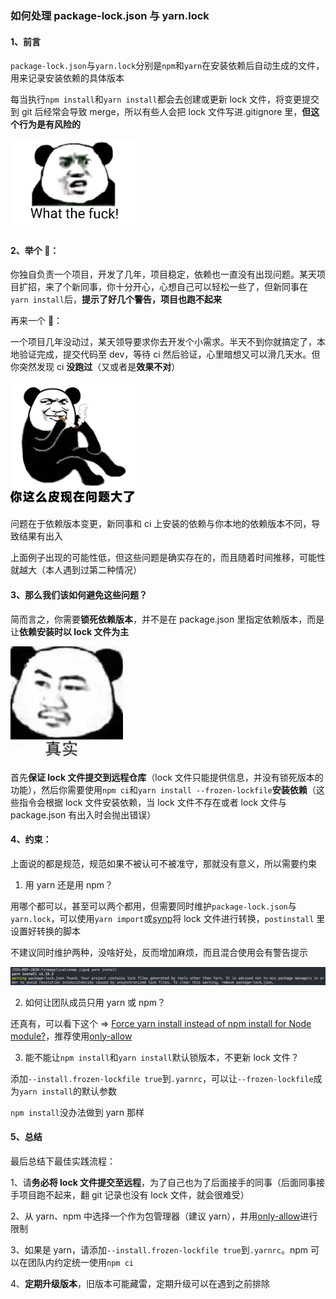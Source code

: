 ### 如何处理 package-lock.json 与 yarn.lock

#### 1、前言

`package-lock.json`与`yarn.lock`分别是`npm`和`yarn`在安装依赖后自动生成的文件，用来记录安装依赖的具体版本

每当执行`npm install`和`yarn install`都会去创建或更新 lock 文件，将变更提交到 git 后经常会导致 merge，所以有些人会把 lock 文件写进.gitignore 里，**但这个行为是有风险的**

<img src="../images/stickers/1.jpg" width="200" />

#### 2、举个 🌰：

你独自负责一个项目，开发了几年，项目稳定，依赖也一直没有出现问题。某天项目扩招，来了个新同事，你十分开心，心想自己可以轻松一些了，但新同事在`yarn install`后，**提示了好几个警告，项目也跑不起来**

再来一个 🌰：

一个项目几年没动过，某天领导要求你去开发个小需求。半天不到你就搞定了，本地验证完成，提交代码至 dev，等待 ci 然后验证，心里暗想又可以滑几天水。但你突然发现 ci **没跑过**（又或者是**效果不对**）

<img src="../images/stickers/6.png" width="200" />

问题在于依赖版本变更，新同事和 ci 上安装的依赖与你本地的依赖版本不同，导致结果有出入

上面例子出现的可能性低，但这些问题是确实存在的，而且随着时间推移，可能性就越大（本人遇到过第二种情况）

#### 3、那么我们该如何避免这些问题？

简而言之，你需要**锁死依赖版本**，并不是在 package.json 里指定依赖版本，而是让**依赖安装时以 lock 文件为主**

<img src="../images/stickers/13.jpg" width="180" />

首先**保证 lock 文件提交到远程仓库**（lock 文件只能提供信息，并没有锁死版本的功能），然后你需要使用`npm ci`和`yarn install --frozen-lockfile`**安装依赖**（这些指令会根据 lock 文件安装依赖，当 lock 文件不存在或者 lock 文件与 package.json 有出入时会抛出错误）

#### 4、约束：

上面说的都是规范，规范如果不被认可不被准守，那就没有意义，所以需要约束

1. 用 yarn 还是用 npm？

用哪个都可以，甚至可以两个都用，但需要同时维护`package-lock.json`与`yarn.lock`，可以使用`yarn import`或[synp](https://github.com/imsnif/synp)将 lock 文件进行转换，`postinstall` 里设置好转换的脚本

不建议同时维护两种，没啥好处，反而增加麻烦，而且混合使用会有警告提示

<img src="../images/screenshots/41.png" width="800" />

2. 如何让团队成员只用 yarn 或 npm？

还真有，可以看下这个 => [Force yarn install instead of npm install for Node module?](https://stackoverflow.com/questions/41076172/force-yarn-install-instead-of-npm-install-for-node-module)，推荐使用[only-allow](https://github.com/pnpm/only-allow)

3. 能不能让`npm install`和`yarn install`默认锁版本，不更新 lock 文件？

添加`--install.frozen-lockfile true`到`.yarnrc`，可以让`--frozen-lockfile`成为`yarn install`的默认参数

`npm install`没办法做到 yarn 那样

#### 5、总结

最后总结下最佳实践流程：

1、请**务必将 lock 文件提交至远程**，为了自己也为了后面接手的同事（后面同事接手项目跑不起来，翻 git 记录也没有 lock 文件，就会很难受）

2、从 yarn、npm 中选择一个作为包管理器（建议 yarn），并用[only-allow](https://github.com/pnpm/only-allow)进行限制

3、如果是 yarn，请添加`--install.frozen-lockfile true`到`.yarnrc`。npm 可以在团队内约定统一使用`npm ci`

4、**定期升级版本**，旧版本可能藏雷，定期升级可以在遇到之前排除
